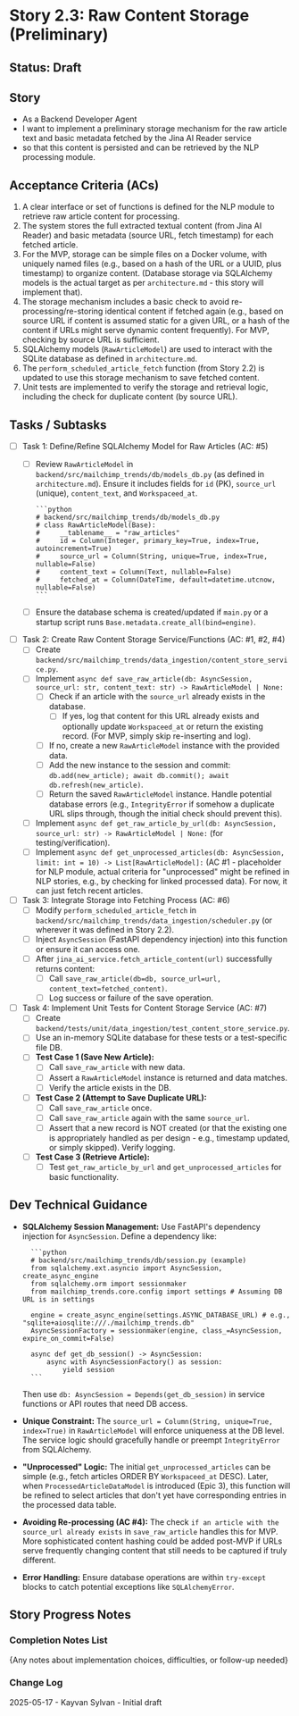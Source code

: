 # Story 2.3: Raw Content Storage (Preliminary)

## Status: Draft

## Story

- As a Backend Developer Agent
- I want to implement a preliminary storage mechanism for the raw article text and basic metadata fetched by the Jina AI Reader service
- so that this content is persisted and can be retrieved by the NLP processing module.

## Acceptance Criteria (ACs)

1. A clear interface or set of functions is defined for the NLP module to retrieve raw article content for processing.
2. The system stores the full extracted textual content (from Jina AI Reader) and basic metadata (source URL, fetch timestamp) for each fetched article.
3. For the MVP, storage can be simple files on a Docker volume, with uniquely named files (e.g., based on a hash of the URL or a UUID, plus timestamp) to organize content. (Database storage via SQLAlchemy models is the actual target as per `architecture.md` - this story will implement that).
4. The storage mechanism includes a basic check to avoid re-processing/re-storing identical content if fetched again (e.g., based on source URL if content is assumed static for a given URL, or a hash of the content if URLs might serve dynamic content frequently). For MVP, checking by source URL is sufficient.
5. SQLAlchemy models (`RawArticleModel`) are used to interact with the SQLite database as defined in `architecture.md`.
6. The `perform_scheduled_article_fetch` function (from Story 2.2) is updated to use this storage mechanism to save fetched content.
7. Unit tests are implemented to verify the storage and retrieval logic, including the check for duplicate content (by source URL).

## Tasks / Subtasks

- [ ] Task 1: Define/Refine SQLAlchemy Model for Raw Articles (AC: #5)
  - [ ] Review `RawArticleModel` in `backend/src/mailchimp_trends/db/models_db.py` (as defined in `architecture.md`). Ensure it includes fields for `id` (PK), `source_url` (unique), `content_text`, and `Workspaceed_at`.

        ```python
        # backend/src/mailchimp_trends/db/models_db.py
        # class RawArticleModel(Base):
        #     __tablename__ = "raw_articles"
        #     id = Column(Integer, primary_key=True, index=True, autoincrement=True)
        #     source_url = Column(String, unique=True, index=True, nullable=False)
        #     content_text = Column(Text, nullable=False)
        #     fetched_at = Column(DateTime, default=datetime.utcnow, nullable=False)
        ```

  - [ ] Ensure the database schema is created/updated if `main.py` or a startup script runs `Base.metadata.create_all(bind=engine)`.
- [ ] Task 2: Create Raw Content Storage Service/Functions (AC: #1, #2, #4)
  - [ ] Create `backend/src/mailchimp_trends/data_ingestion/content_store_service.py`.
  - [ ] Implement `async def save_raw_article(db: AsyncSession, source_url: str, content_text: str) -> RawArticleModel | None:`
    - [ ] Check if an article with the `source_url` already exists in the database.
      - [ ] If yes, log that content for this URL already exists and optionally update `Workspaceed_at` or return the existing record. (For MVP, simply skip re-inserting and log).
    - [ ] If no, create a new `RawArticleModel` instance with the provided data.
    - [ ] Add the new instance to the session and commit: `db.add(new_article); await db.commit(); await db.refresh(new_article)`.
    - [ ] Return the saved `RawArticleModel` instance. Handle potential database errors (e.g., `IntegrityError` if somehow a duplicate URL slips through, though the initial check should prevent this).
  - [ ] Implement `async def get_raw_article_by_url(db: AsyncSession, source_url: str) -> RawArticleModel | None:` (for testing/verification).
  - [ ] Implement `async def get_unprocessed_articles(db: AsyncSession, limit: int = 10) -> List[RawArticleModel]:` (AC #1 - placeholder for NLP module, actual criteria for "unprocessed" might be refined in NLP stories, e.g., by checking for linked processed data). For now, it can just fetch recent articles.
- [ ] Task 3: Integrate Storage into Fetching Process (AC: #6)
  - [ ] Modify `perform_scheduled_article_fetch` in `backend/src/mailchimp_trends/data_ingestion/scheduler.py` (or wherever it was defined in Story 2.2).
  - [ ] Inject `AsyncSession` (FastAPI dependency injection) into this function or ensure it can access one.
  - [ ] After `jina_ai_service.fetch_article_content(url)` successfully returns content:
    - [ ] Call `save_raw_article(db=db, source_url=url, content_text=fetched_content)`.
    - [ ] Log success or failure of the save operation.
- [ ] Task 4: Implement Unit Tests for Content Storage Service (AC: #7)
  - [ ] Create `backend/tests/unit/data_ingestion/test_content_store_service.py`.
  - [ ] Use an in-memory SQLite database for these tests or a test-specific file DB.
  - [ ] **Test Case 1 (Save New Article):**
    - [ ] Call `save_raw_article` with new data.
    - [ ] Assert a `RawArticleModel` instance is returned and data matches.
    - [ ] Verify the article exists in the DB.
  - [ ] **Test Case 2 (Attempt to Save Duplicate URL):**
    - [ ] Call `save_raw_article` once.
    - [ ] Call `save_raw_article` again with the same `source_url`.
    - [ ] Assert that a new record is NOT created (or that the existing one is appropriately handled as per design - e.g., timestamp updated, or simply skipped). Verify logging.
  - [ ] **Test Case 3 (Retrieve Article):**
    - [ ] Test `get_raw_article_by_url` and `get_unprocessed_articles` for basic functionality.

## Dev Technical Guidance

- **SQLAlchemy Session Management:** Use FastAPI's dependency injection for `AsyncSession`. Define a dependency like:

        ```python
        # backend/src/mailchimp_trends/db/session.py (example)
        from sqlalchemy.ext.asyncio import AsyncSession, create_async_engine
        from sqlalchemy.orm import sessionmaker
        from mailchimp_trends.core.config import settings # Assuming DB URL is in settings

        engine = create_async_engine(settings.ASYNC_DATABASE_URL) # e.g., "sqlite+aiosqlite:///./mailchimp_trends.db"
        AsyncSessionFactory = sessionmaker(engine, class_=AsyncSession, expire_on_commit=False)

        async def get_db_session() -> AsyncSession:
            async with AsyncSessionFactory() as session:
                yield session
        ```

    Then use `db: AsyncSession = Depends(get_db_session)` in service functions or API routes that need DB access.
- **Unique Constraint:** The `source_url = Column(String, unique=True, index=True)` in `RawArticleModel` will enforce uniqueness at the DB level. The service logic should gracefully handle or preempt `IntegrityError` from SQLAlchemy.
- **"Unprocessed" Logic:** The initial `get_unprocessed_articles` can be simple (e.g., fetch articles ORDER BY `Workspaceed_at` DESC). Later, when `ProcessedArticleDataModel` is introduced (Epic 3), this function will be refined to select articles that don't yet have corresponding entries in the processed data table.
- **Avoiding Re-processing (AC #4):** The check `if an article with the source_url already exists` in `save_raw_article` handles this for MVP. More sophisticated content hashing could be added post-MVP if URLs serve frequently changing content that still needs to be captured if truly different.
- **Error Handling:** Ensure database operations are within `try-except` blocks to catch potential exceptions like `SQLAlchemyError`.

## Story Progress Notes

### Completion Notes List

{Any notes about implementation choices, difficulties, or follow-up needed}

### Change Log

2025-05-17 - Kayvan Sylvan - Initial draft
